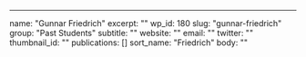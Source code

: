 ---
  name: "Gunnar Friedrich"
  excerpt: ""
  wp_id: 180
  slug: "gunnar-friedrich"
  group: "Past Students"
  subtitle: ""
  website: ""
  email: ""
  twitter: ""
  thumbnail_id: ""
  publications: []
  sort_name: "Friedrich"
  body: ""
